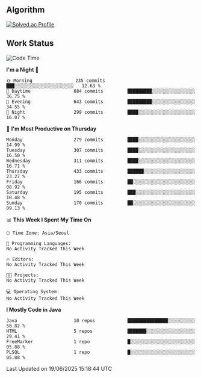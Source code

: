 <!-- 
##  ✨ _Bambee83_ ✨ 

- 🔭 I’m recently studied at Hanghae99
- 🌱 I’m currently learning Java, Spring Boot, MSA
- 🤔 I'm thinking about how to decorate my Git Profile
- 🪹 Fun fact : The beans of Spring Boot are actually coffee beans 

<!-- - 💬 Ask me about ...
- 📫 How to reach me: ...
- 😄 Pronouns: ...
- 👯 I’m looking to collaborate on ...

## 🔧  Technologies & Software Used

<img src="https://img.shields.io/badge/Java-007396?style=flat-round&logo=OpenJDK&logoColor=white"/> <img src="https://img.shields.io/badge/Spring-6DB33F?style=flat-round&logo=spring&logoColor=white"/>   <img src="https://img.shields.io/badge/SpringBoot-6DB33F?style=flat-round&logo=springboot&logoColor=white"/>  <img src="https://img.shields.io/badge/SpringSecurity-6DB33F?style=flat-round&logo=SpringSecurity&logoColor=white"/>   <img src="https://img.shields.io/badge/JSON Web Token-000000?style=flat-round&logo=JSON Web Tokens&logoColor=white"/> 

<img src="https://img.shields.io/badge/github-181717?style=flat-round&logo=github&logoColor=white"/> <img src="https://img.shields.io/badge/git-F05032?style=flat-round&logo=git&logoColor=white"/> <img src="https://img.shields.io/badge/githubactions-2088FF?style=flat-round&logo=githubactions&logoColor=white"/>  <img src="https://img.shields.io/badge/Gradle-02303A?style=flat-round&logo=Gradle&logoColor=white"/>  <img src="https://img.shields.io/badge/IntelliJIDEA-000000?style=flat-round&logo=IntelliJIDEA&logoColor=white"/>  <img src="https://img.shields.io/badge/Postman-FF6C37?style=flat-round&logo=Postman&logoColor=white"/>  <img src="https://img.shields.io/badge/Sourcetree-0052CC?style=flat-round&logo=Sourcetree&logoColor=white"/>

<img src="https://img.shields.io/badge/AmazonS3-569A31?style=flat-round&logo=AmazonS3&logoColor=white"/>  <img src="https://img.shields.io/badge/AmazonEC2-FF9900?style=flat-round&logo=AmazonEC2&logoColor=white"/>  <img src="https://img.shields.io/badge/AmazonRDS-527FFF?style=flat-round&logo=AmazonRDS&logoColor=white"/>  <img src="https://img.shields.io/badge/MySQL-4479A1?style=flat-round&logo=MySQL&logoColor=white"/>  <img src="https://img.shields.io/badge/MongoDB-47A248?style=flat-round&logo=MongoDB&logoColor=white"/> <img src="https://img.shields.io/badge/Ubuntu-E95420?style=flat-round&logo=Ubuntu&logoColor=white"/> <img src="https://img.shields.io/badge/FileZilla-BF0000?style=flat-round&logo=filezilla&logoColor=white"/> <img src="https://img.shields.io/badge/Notion-000000?style=flat-round&logo=Notion&logoColor=white"/> <img src="https://img.shields.io/badge/Slack-F06A6A?style=flat-round&logo=slack&logoColor=white"/>

<img src="https://img.shields.io/badge/AmazonCloudfront-3693F3?style=flat-round&logo=iCloud&logoColor=white"/> <img src="https://img.shields.io/badge/ApacheJMeter-D22128?style=flat-round&logo=apachejmeter&logoColor=white"/> 
 
<!-- Markdown lang
[![Bambee83 Badge](https://img.shields.io/badge/Bambee83'blog-4A154B.svg?&style=for-the-badge&logo=Bloglovin&link=https://blog.naver.com/bambee83)](https://blog.naver.com/bambee83)
## 🚀  GitHub stats & Top Langs
[![Bambee83's GitHub stats-Dark](https://github-readme-stats.vercel.app/api?username=bambee83&show_icons=true&theme=dark#gh-dark-mode-only)]((https://github.com/bambee83/github-readme-stats#gh-dark-mode-only))
![Top Langs-Dark](https://github-readme-stats.vercel.app/api/top-langs/?username=bambee83&layout=compact&theme=dark#gh-dark-mode-only)
## 🐳   Project
[mini project - SeoulCulturePort](https://github.com/event-information)
[clone coding - Instaclone](https://github.com/instaclone8)
[final project - emotrak](https://github.com/EmoTrak)
[![bambee83's wakatime stats](https://github-readme-stats.vercel.app/api/wakatime?username=bambee83)]
 -->
## Algorithm
[![Solved.ac Profile](http://mazassumnida.wtf/api/v2/generate_badge?boj=daj0909)](https://solved.ac/daj0909/)

 
## Work Status
<!--START_SECTION:waka-->
![Code Time](http://img.shields.io/badge/Code%20Time-1%2C007%20hrs%2054%20mins-blue)

**I'm a Night 🦉** 

```text
🌞 Morning                235 commits         ███░░░░░░░░░░░░░░░░░░░░░░   12.63 % 
🌆 Daytime                684 commits         █████████░░░░░░░░░░░░░░░░   36.75 % 
🌃 Evening                643 commits         █████████░░░░░░░░░░░░░░░░   34.55 % 
🌙 Night                  299 commits         ████░░░░░░░░░░░░░░░░░░░░░   16.07 % 
```
📅 **I'm Most Productive on Thursday** 

```text
Monday                   279 commits         ████░░░░░░░░░░░░░░░░░░░░░   14.99 % 
Tuesday                  307 commits         ████░░░░░░░░░░░░░░░░░░░░░   16.50 % 
Wednesday                311 commits         ████░░░░░░░░░░░░░░░░░░░░░   16.71 % 
Thursday                 433 commits         ██████░░░░░░░░░░░░░░░░░░░   23.27 % 
Friday                   166 commits         ██░░░░░░░░░░░░░░░░░░░░░░░   08.92 % 
Saturday                 195 commits         ███░░░░░░░░░░░░░░░░░░░░░░   10.48 % 
Sunday                   170 commits         ██░░░░░░░░░░░░░░░░░░░░░░░   09.13 % 
```


📊 **This Week I Spent My Time On** 

```text
🕑︎ Time Zone: Asia/Seoul

💬 Programming Languages: 
No Activity Tracked This Week

🔥 Editors: 
No Activity Tracked This Week

🐱‍💻 Projects: 
No Activity Tracked This Week

💻 Operating System: 
No Activity Tracked This Week
```

**I Mostly Code in Java** 

```text
Java                     10 repos            ███████████████░░░░░░░░░░   58.82 % 
HTML                     5 repos             ███████░░░░░░░░░░░░░░░░░░   29.41 % 
FreeMarker               1 repo              █░░░░░░░░░░░░░░░░░░░░░░░░   05.88 % 
PLSQL                    1 repo              █░░░░░░░░░░░░░░░░░░░░░░░░   05.88 % 
```




 Last Updated on 19/06/2025 15:18:44 UTC
<!--END_SECTION:waka-->
